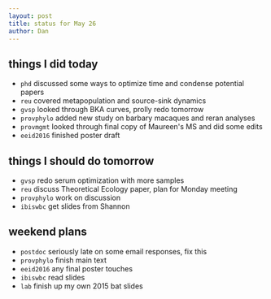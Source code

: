 ```yaml
---
layout: post
title: status for May 26
author: Dan
---
```


## things I did today
* `phd` discussed some ways to optimize time and condense potential papers
* `reu` covered metapopulation and source-sink dynamics
* `gvsp` looked through BKA curves, prolly redo tomorrow
* `provphylo` added new study on barbary macaques and reran analyses
* `provmgmt` looked through final copy of Maureen's MS and did some edits
* `eeid2016` finished poster draft

## things I should do tomorrow
* `gvsp` redo serum optimization with more samples
* `reu` discuss Theoretical Ecology paper, plan for Monday meeting
* `provphylo` work on discussion
* `ibiswbc` get slides from Shannon

## weekend plans
* `postdoc` seriously late on some email responses, fix this
* `provphylo` finish main text
* `eeid2016` any final poster touches
* `ibiswbc` read slides
* `lab` finish up my own 2015 bat slides

<i class='fa fa-code' style='color:pink'> </i>

